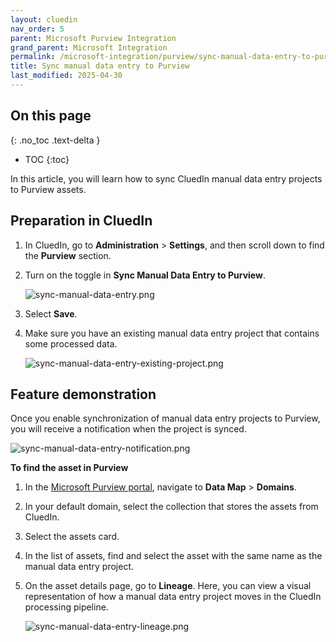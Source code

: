 ```yaml
---
layout: cluedin
nav_order: 5
parent: Microsoft Purview Integration
grand_parent: Microsoft Integration
permalink: /microsoft-integration/purview/sync-manual-data-entry-to-purview
title: Sync manual data entry to Purview
last_modified: 2025-04-30
---
```

## On this page
{: .no_toc .text-delta }
- TOC
{:toc}

In this article, you will learn how to sync CluedIn manual data entry projects to Purview assets.

## Preparation in CluedIn

1. In CluedIn, go to **Administration** > **Settings**, and then scroll down to find the **Purview** section.
    
1. Turn on the toggle in **Sync Manual Data Entry to Purview**.

    ![sync-manual-data-entry.png](../../assets/images/microsoft-integration/purview/sync-manual-data-entry.png)

1. Select **Save**.

1. Make sure you have an existing manual data entry project that contains some processed data.

    ![sync-manual-data-entry-existing-project.png](../../assets/images/microsoft-integration/purview/sync-manual-data-entry-existing-project.png)

## Feature demonstration

Once you enable synchronization of manual data entry projects to Purview, you will receive a notification when the project is synced.

![sync-manual-data-entry-notification.png](../../assets/images/microsoft-integration/purview/sync-manual-data-entry-notification.png)

**To find the asset in Purview**

1. In the [Microsoft Purview portal](https://purview.microsoft.com/), navigate to **Data Map** > **Domains**.

1. In your default domain, select the collection that stores the assets from CluedIn.

1. Select the assets card.

1. In the list of assets, find and select the asset with the same name as the manual data entry project.

1. On the asset details page, go to **Lineage**. Here, you can view a visual representation of how a manual data entry project moves in the CluedIn processing pipeline.

    ![sync-manual-data-entry-lineage.png](../../assets/images/microsoft-integration/purview/sync-manual-data-entry-lineage.png)